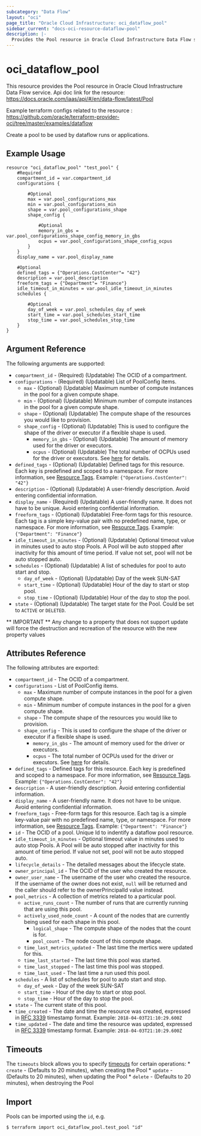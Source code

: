 ```yaml
---
subcategory: "Data Flow"
layout: "oci"
page_title: "Oracle Cloud Infrastructure: oci_dataflow_pool"
sidebar_current: "docs-oci-resource-dataflow-pool"
description: |-
  Provides the Pool resource in Oracle Cloud Infrastructure Data Flow service
---
```


# oci_dataflow_pool
This resource provides the Pool resource in Oracle Cloud Infrastructure Data Flow service.
Api doc link for the resource: https://docs.oracle.com/iaas/api/#/en/data-flow/latest/Pool

Example terraform configs related to the resource : https://github.com/oracle/terraform-provider-oci/tree/master/examples/dataflow

Create a pool to be used by dataflow runs or applications.


## Example Usage

```hcl
resource "oci_dataflow_pool" "test_pool" {
	#Required
	compartment_id = var.compartment_id
	configurations {

		#Optional
		max = var.pool_configurations_max
		min = var.pool_configurations_min
		shape = var.pool_configurations_shape
		shape_config {

			#Optional
			memory_in_gbs = var.pool_configurations_shape_config_memory_in_gbs
			ocpus = var.pool_configurations_shape_config_ocpus
		}
	}
	display_name = var.pool_display_name

	#Optional
	defined_tags = {"Operations.CostCenter"= "42"}
	description = var.pool_description
	freeform_tags = {"Department"= "Finance"}
	idle_timeout_in_minutes = var.pool_idle_timeout_in_minutes
	schedules {

		#Optional
		day_of_week = var.pool_schedules_day_of_week
		start_time = var.pool_schedules_start_time
		stop_time = var.pool_schedules_stop_time
	}
}
```

## Argument Reference

The following arguments are supported:

* `compartment_id` - (Required) (Updatable) The OCID of a compartment. 
* `configurations` - (Required) (Updatable) List of PoolConfig items. 
	* `max` - (Optional) (Updatable) Maximum number of compute instances in the pool for a given compute shape. 
	* `min` - (Optional) (Updatable) Minimum number of compute instances in the pool for a given compute shape. 
	* `shape` - (Optional) (Updatable) The compute shape of the resources you would like to provision. 
	* `shape_config` - (Optional) (Updatable) This is used to configure the shape of the driver or executor if a flexible shape is used. 
		* `memory_in_gbs` - (Optional) (Updatable) The amount of memory used for the driver or executors. 
		* `ocpus` - (Optional) (Updatable) The total number of OCPUs used for the driver or executors. See [here](https://docs.cloud.oracle.com/en-us/iaas/api/#/en/iaas/20160918/Shape/) for details. 
* `defined_tags` - (Optional) (Updatable) Defined tags for this resource. Each key is predefined and scoped to a namespace. For more information, see [Resource Tags](https://docs.cloud.oracle.com/iaas/Content/General/Concepts/resourcetags.htm). Example: `{"Operations.CostCenter": "42"}` 
* `description` - (Optional) (Updatable) A user-friendly description. Avoid entering confidential information. 
* `display_name` - (Required) (Updatable) A user-friendly name. It does not have to be unique. Avoid entering confidential information. 
* `freeform_tags` - (Optional) (Updatable) Free-form tags for this resource. Each tag is a simple key-value pair with no predefined name, type, or namespace. For more information, see [Resource Tags](https://docs.cloud.oracle.com/iaas/Content/General/Concepts/resourcetags.htm). Example: `{"Department": "Finance"}` 
* `idle_timeout_in_minutes` - (Optional) (Updatable) Optional timeout value in minutes used to auto stop Pools. A Pool will be auto stopped after inactivity for this amount of time period. If value not set, pool will not be auto stopped auto. 
* `schedules` - (Optional) (Updatable) A list of schedules for pool to auto start and stop. 
	* `day_of_week` - (Optional) (Updatable) Day of the week SUN-SAT 
	* `start_time` - (Optional) (Updatable) Hour of the day to start or stop pool.
	* `stop_time` - (Optional) (Updatable) Hour of the day to stop the pool.
* `state` - (Optional) (Updatable) The target state for the Pool. Could be set to `ACTIVE` or `DELETED`. 


** IMPORTANT **
Any change to a property that does not support update will force the destruction and recreation of the resource with the new property values

## Attributes Reference

The following attributes are exported:

* `compartment_id` - The OCID of a compartment. 
* `configurations` - List of PoolConfig items. 
	* `max` - Maximum number of compute instances in the pool for a given compute shape. 
	* `min` - Minimum number of compute instances in the pool for a given compute shape. 
	* `shape` - The compute shape of the resources you would like to provision. 
	* `shape_config` - This is used to configure the shape of the driver or executor if a flexible shape is used. 
		* `memory_in_gbs` - The amount of memory used for the driver or executors. 
		* `ocpus` - The total number of OCPUs used for the driver or executors. See [here](https://docs.cloud.oracle.com/en-us/iaas/api/#/en/iaas/20160918/Shape/) for details. 
* `defined_tags` - Defined tags for this resource. Each key is predefined and scoped to a namespace. For more information, see [Resource Tags](https://docs.cloud.oracle.com/iaas/Content/General/Concepts/resourcetags.htm). Example: `{"Operations.CostCenter": "42"}` 
* `description` - A user-friendly description. Avoid entering confidential information. 
* `display_name` - A user-friendly name. It does not have to be unique. Avoid entering confidential information. 
* `freeform_tags` - Free-form tags for this resource. Each tag is a simple key-value pair with no predefined name, type, or namespace. For more information, see [Resource Tags](https://docs.cloud.oracle.com/iaas/Content/General/Concepts/resourcetags.htm). Example: `{"Department": "Finance"}` 
* `id` - The OCID of a pool. Unique Id to indentify a dataflow pool resource. 
* `idle_timeout_in_minutes` - Optional timeout value in minutes used to auto stop Pools. A Pool will be auto stopped after inactivity for this amount of time period. If value not set, pool will not be auto stopped auto. 
* `lifecycle_details` - The detailed messages about the lifecycle state. 
* `owner_principal_id` - The OCID of the user who created the resource. 
* `owner_user_name` - The username of the user who created the resource.  If the username of the owner does not exist, `null` will be returned and the caller should refer to the ownerPrincipalId value instead. 
* `pool_metrics` - A collection of metrics related to a particular pool. 
	* `active_runs_count` - The number of runs that are currently running that are using this pool. 
	* `actively_used_node_count` - A count of the nodes that are currently being used for each shape in this pool. 
		* `logical_shape` - The compute shape of the nodes that the count is for. 
		* `pool_count` - The node count of this compute shape. 
	* `time_last_metrics_updated` - The last time the mertics were updated for this. 
	* `time_last_started` - The last time this pool was started. 
	* `time_last_stopped` - The last time this pool was stopped. 
	* `time_last_used` - The last time a run used this pool. 
* `schedules` - A list of schedules for pool to auto start and stop. 
	* `day_of_week` - Day of the week SUN-SAT 
	* `start_time` - Hour of the day to start or stop pool.
	* `stop_time` - Hour of the day to stop the pool.
* `state` - The current state of this pool. 
* `time_created` - The date and time the resource was created, expressed in [RFC 3339](https://tools.ietf.org/html/rfc3339) timestamp format. Example: `2018-04-03T21:10:29.600Z` 
* `time_updated` - The date and time the resource was updated, expressed in [RFC 3339](https://tools.ietf.org/html/rfc3339) timestamp format. Example: `2018-04-03T21:10:29.600Z` 

## Timeouts

The `timeouts` block allows you to specify [timeouts](https://registry.terraform.io/providers/oracle/oci/latest/docs/guides/changing_timeouts) for certain operations:
	* `create` - (Defaults to 20 minutes), when creating the Pool
	* `update` - (Defaults to 20 minutes), when updating the Pool
	* `delete` - (Defaults to 20 minutes), when destroying the Pool


## Import

Pools can be imported using the `id`, e.g.

```
$ terraform import oci_dataflow_pool.test_pool "id"
```


